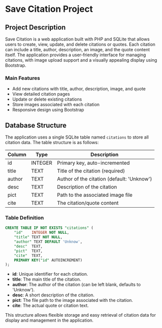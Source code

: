 # Save Citation Project

## Project Description

Save Citation is a web application built with PHP and SQLite that allows users to create, view, update, and delete citations or quotes. Each citation can include a title, author, description, an image, and the quote content itself. The application provides a user-friendly interface for managing citations, with image upload support and a visually appealing display using Bootstrap.

### Main Features

-   Add new citations with title, author, description, image, and quote
-   View detailed citation pages
-   Update or delete existing citations
-   Store images associated with each citation
-   Responsive design using Bootstrap

## Database Structure

The application uses a single SQLite table named `citations` to store all citation data. The table structure is as follows:

| Column | Type    | Description                                |
| ------ | ------- | ------------------------------------------ |
| id     | INTEGER | Primary key, auto-incremented              |
| title  | TEXT    | Title of the citation (required)           |
| author | TEXT    | Author of the citation (default: 'Unknow') |
| desc   | TEXT    | Description of the citation                |
| pict   | TEXT    | Path to the associated image file          |
| cite   | TEXT    | The citation/quote content                 |

### Table Definition

```sql
CREATE TABLE IF NOT EXISTS "citations" (
    "id"    INTEGER NOT NULL,
    "title" TEXT NOT NULL,
    "author" TEXT DEFAULT 'Unknow',
    "desc"  TEXT,
    "pict"  TEXT,
    "cite"  TEXT,
    PRIMARY KEY("id" AUTOINCREMENT)
);
```

-   **id**: Unique identifier for each citation.
-   **title**: The main title of the citation.
-   **author**: The author of the citation (can be left blank, defaults to 'Unknow').
-   **desc**: A short description of the citation.
-   **pict**: The file path to the image associated with the citation.
-   **cite**: The actual quote or citation text.

This structure allows flexible storage and easy retrieval of citation data for display and management in the application.
